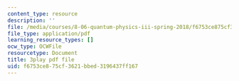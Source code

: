 ```yaml
---
content_type: resource
description: ''
file: /media/courses/8-06-quantum-physics-iii-spring-2018/f6753ce875cf3621bbed3196437ff167_dNKAsbdHDCs.pdf
file_type: application/pdf
learning_resource_types: []
ocw_type: OCWFile
resourcetype: Document
title: 3play pdf file
uid: f6753ce8-75cf-3621-bbed-3196437ff167
---
```

